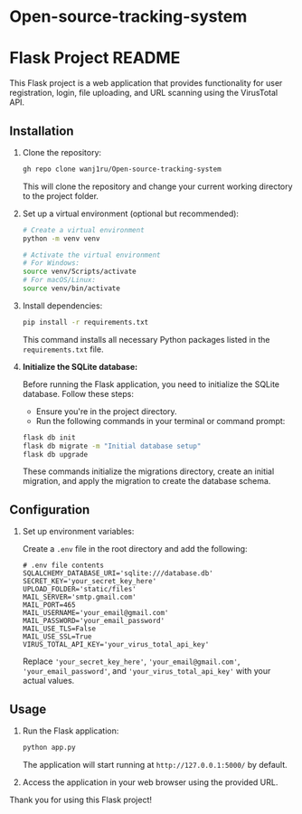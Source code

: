# Open-source-tracking-system
# Flask Project README

This Flask project is a web application that provides functionality for user registration, login, file uploading, and URL scanning using the VirusTotal API.


## Installation

1. Clone the repository:

    ```bash
    gh repo clone wanj1ru/Open-source-tracking-system
    ```

    This will clone the repository and change your current working directory to the project folder.

2. Set up a virtual environment (optional but recommended):

    ```bash
    # Create a virtual environment
    python -m venv venv

    # Activate the virtual environment
    # For Windows:
    source venv/Scripts/activate
    # For macOS/Linux:
    source venv/bin/activate
    ```

3. Install dependencies:

    ```bash
    pip install -r requirements.txt
    ```

    This command installs all necessary Python packages listed in the `requirements.txt` file.

4. **Initialize the SQLite database:**

    Before running the Flask application, you need to initialize the SQLite database. Follow these steps:

    - Ensure you're in the project directory.
    - Run the following commands in your terminal or command prompt:

    ```bash
    flask db init
    flask db migrate -m "Initial database setup"
    flask db upgrade
    ```

    These commands initialize the migrations directory, create an initial migration, and apply the migration to create the database schema.

## Configuration

1. Set up environment variables:

    Create a `.env` file in the root directory and add the following:

    ```plaintext
    # .env file contents
    SQLALCHEMY_DATABASE_URI='sqlite:///database.db'
    SECRET_KEY='your_secret_key_here'
    UPLOAD_FOLDER='static/files'
    MAIL_SERVER='smtp.gmail.com'
    MAIL_PORT=465
    MAIL_USERNAME='your_email@gmail.com'
    MAIL_PASSWORD='your_email_password'
    MAIL_USE_TLS=False
    MAIL_USE_SSL=True
    VIRUS_TOTAL_API_KEY='your_virus_total_api_key'
    ```

    Replace `'your_secret_key_here'`, `'your_email@gmail.com'`, `'your_email_password'`, and `'your_virus_total_api_key'` with your actual values.

## Usage

1. Run the Flask application:

    ```bash
    python app.py
    ```

    The application will start running at `http://127.0.0.1:5000/` by default.

2. Access the application in your web browser using the provided URL.


Thank you for using this Flask project!


